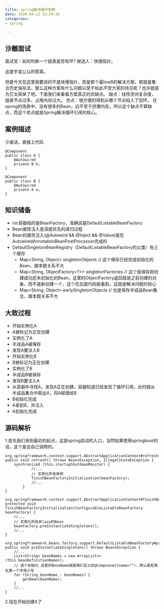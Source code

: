 ```yaml
---
title: spring解决循环依赖
date: 2020-04-22 15:29:26
categories:
- spring

---
```

## 沙雕面试
面试官：如何判断一个链表是否有环?
候选人：快慢指针。

这是宇宙公认的答案。

但是今天在这里我要说的不是快慢指针，而是那个最lowB的解决方案，那就是集合历史保存法，那么这种方案有什么问题以至于如此不受大家的待见呢？也许就是为它太简单了吧。下面我们来看看方案真正的优缺点。
    缺点：线性空间复杂度，链表节点过多，占用内存过大。
    优点：很方便的得到从哪个节点陷入了回环。
在spring的场景中，没有很多的Bean，远不至于挤爆内存，所以这个缺点不算缺点，而这个优点就是Spring解决循环引用的核心。


## 案例描述
少废话，直接上代码  
```
@Component
public class A {
    @Autowired
    private B b;
}

@Component
public class B {
    @Autowired
    private A a;
}
```

## 知识储备
- ioc容器指的是BeanFactory，准确说是DefaultListableBeanFactory
- Bean属性注入是深度优先的递归过程
- Bean的属性注入(@Autowird && @Inject && @Value)是在AutowiredAnnotationBeanPostProcessor完成的
- DefaultSingletonBeanRegistry（DefaultListableBeanFactory的父类）有三个缓存
  - Map<String, Object> singletonObjects // 这个保存已经完成初始化的Bean，跟本题关系不大
  - Map<String, ObjectFactory<?>> singletonFactories // 这个是保存刚创建成功还未初始化的Bean，这里的ObjectFactory返回就是之前创建的对象，而不是新创建一个，这个在后面代码能看到，这就是解决问题的核心
  - Map<String, Object> earlySingletonObjects // 也是保存半成品Bean集合，跟本题关系不大


## 大致过程
- 开始实例化A
- A被标记为正在创建
- 实例化了A
- 半成品A被保存
- 发现A要注入B
- 开始实例化B
- B被标记为正在创建
- 实例化了B
- 半成品B被保存
- 发现B要注入A
- 从容器中寻找A，发现A正在创建，容器知道已经发现了循环引用，此时就从半成品集合中取出A，将A赋值给B
- B初始化完成
- A拿到B，并注入
- A初始化完成

## 源码解析
1.首先我们来到最初的起点，这是spring启动的入口，当然如果使用springboot的话，这个是会自己调用的。
```
org.springframework.context.support.AbstractApplicationContext#refresh()
public void refresh() throws BeansException, IllegalStateException {
    synchronized (this.startupShutdownMonitor) {
            //...
            // 实例化所有单例
            finishBeanFactoryInitialization(beanFactory); 
            //...
        }	
}

org.springframework.context.support.AbstractApplicationContext#finishBeanFactoryInitialization
protected void finishBeanFactoryInitialization(ConfigurableListableBeanFactory beanFactory) {
    //...
	// 实例化所有非lazy的Bean
	beanFactory.preInstantiateSingletons();
    //...
}

org.springframework.beans.factory.support.DefaultListableBeanFactory#preInstantiateSingletons
public void preInstantiateSingletons() throws BeansException {
    //...
    List<String> beanNames = new ArrayList<>(this.beanDefinitionNames);
    // 逐个初始化 这里的BeanName就是我们定义的@Compnonet(name="")，默认是短类名第一个字母小写
    for (String beanName : beanNames) {
        getBean(beanName);		
    }
    //...
}
```
2.现在开始创建A了
```
```






    
    